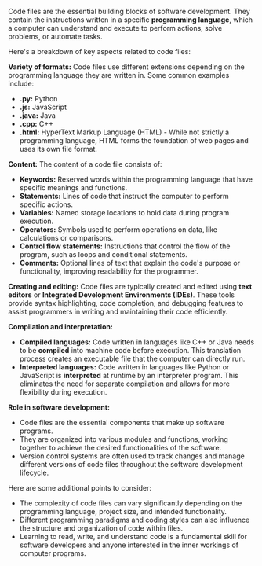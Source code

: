 Code files are the essential building blocks of software development. They contain the instructions written in a specific **programming language**, which a computer can understand and execute to perform actions, solve problems, or automate tasks.

Here's a breakdown of key aspects related to code files:

**Variety of formats:** Code files use different extensions depending on the programming language they are written in. Some common examples include:

- **.py:** Python
- **.js:** JavaScript
- **.java:** Java
- **.cpp:** C++
- **.html:** HyperText Markup Language (HTML) - While not strictly a programming language, HTML forms the foundation of web pages and uses its own file format.

**Content:** The content of a code file consists of:

- **Keywords:** Reserved words within the programming language that have specific meanings and functions.
- **Statements:** Lines of code that instruct the computer to perform specific actions.
- **Variables:** Named storage locations to hold data during program execution.
- **Operators:** Symbols used to perform operations on data, like calculations or comparisons.
- **Control flow statements:** Instructions that control the flow of the program, such as loops and conditional statements.
- **Comments:** Optional lines of text that explain the code's purpose or functionality, improving readability for the programmer.

**Creating and editing:** Code files are typically created and edited using **text editors** or **Integrated Development Environments (IDEs)**. These tools provide syntax highlighting, code completion, and debugging features to assist programmers in writing and maintaining their code efficiently.

**Compilation and interpretation:**

- **Compiled languages:** Code written in languages like C++ or Java needs to be **compiled** into machine code before execution. This translation process creates an executable file that the computer can directly run.
- **Interpreted languages:** Code written in languages like Python or JavaScript is **interpreted** at runtime by an interpreter program. This eliminates the need for separate compilation and allows for more flexibility during execution.

**Role in software development:**

- Code files are the essential components that make up software programs.
- They are organized into various modules and functions, working together to achieve the desired functionalities of the software.
- Version control systems are often used to track changes and manage different versions of code files throughout the software development lifecycle.

Here are some additional points to consider:

- The complexity of code files can vary significantly depending on the programming language, project size, and intended functionality.
- Different programming paradigms and coding styles can also influence the structure and organization of code within files.
- Learning to read, write, and understand code is a fundamental skill for software developers and anyone interested in the inner workings of computer programs.